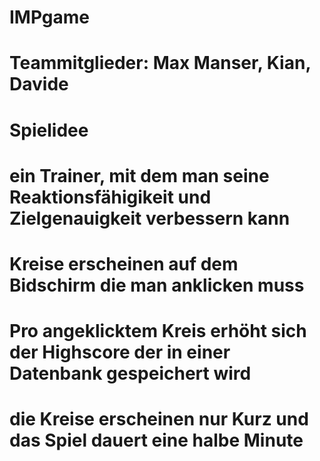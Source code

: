 # IMPgame
# Teammitglieder: Max Manser, Kian, Davide
# Spielidee
# ein Trainer, mit dem man seine Reaktionsfähigikeit und Zielgenauigkeit verbessern kann
# Kreise erscheinen auf dem Bidschirm die man anklicken muss 
# Pro angeklicktem Kreis erhöht sich der Highscore der in einer Datenbank gespeichert wird
# die Kreise erscheinen nur Kurz und das Spiel dauert eine halbe Minute
